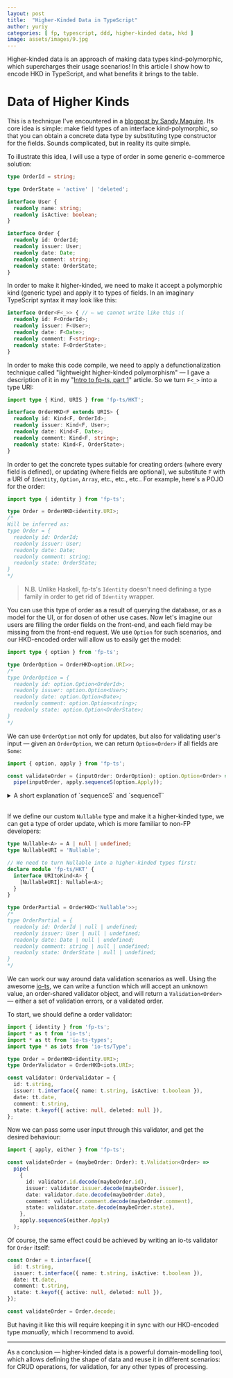 ```yaml
---
layout: post
title:  "Higher-Kinded Data in TypeScript"
author: yuriy
categories: [ fp, typescript, ddd, higher-kinded data, hkd ]
image: assets/images/9.jpg
---
```


Higher-kinded data is an approach of making data types kind-polymorphic, which supercharges their usage scenarios! In this article I show how to encode HKD in TypeScript, and what benefits it brings to the table.

<!--more-->

# Data of Higher Kinds

This is a technique I've encountered in a [blogpost by Sandy Maguire](https://reasonablypolymorphic.com/blog/higher-kinded-data/). Its core idea is simple: make field types of an interface kind-polymorphic, so that you can obtain a concrete data type by substituting type constructor for the fields. Sounds complicated, but in reality its quite simple.

To illustrate this idea, I will use a type of order in some generic e-commerce solution:

```ts
type OrderId = string;

type OrderState = 'active' | 'deleted';

interface User {
  readonly name: string;
  readonly isActive: boolean;
}

interface Order {
  readonly id: OrderId;
  readonly issuer: User;
  readonly date: Date;
  readonly comment: string;
  readonly state: OrderState;
}
```

In order to make it higher-kinded, we need to make it accept a polymorphic kind (generic type) and apply it to types of fields. In an imaginary TypeScript syntax it may look like this:

```ts
interface Order<F<_>> { // ← we cannot write like this :(
  readonly id: F<OrderId>;
  readonly issuer: F<User>;
  readonly date: F<Date>;
  readonly comment: F<string>;
  readonly state: F<OrderState>;
}
```

In order to make this code compile, we need to apply a defunctionalization technique called "lightweight higher-kinded polymorphism" — I gave a description of it in my "[Intro to fp-ts, part 1](https://ybogomolov.me/01-higher-kinded-types)" article. So we turn `F<_>` into a type URI:

```ts
import type { Kind, URIS } from 'fp-ts/HKT';

interface OrderHKD<F extends URIS> {
  readonly id: Kind<F, OrderId>;
  readonly issuer: Kind<F, User>;
  readonly date: Kind<F, Date>;
  readonly comment: Kind<F, string>;
  readonly state: Kind<F, OrderState>;
}
```

In order to get the concrete types suitable for creating orders (where every field is defined), or updating (where fields are optional), we substitute `F` with a URI of `Identity`, `Option`, `Array`, etc., etc., etc.. For example, here's a POJO for the order:

```ts
import type { identity } from 'fp-ts';

type Order = OrderHKD<identity.URI>;
/*
Will be inferred as:
type Order = {
  readonly id: OrderId;
  readonly issuer: User;
  readonly date: Date;
  readonly comment: string;
  readonly state: OrderState;
}
*/
```

> N.B. Unlike Haskell, fp-ts's `Identity` doesn't need defining a type family in order to get rid of `Identity` wrapper.

You can use this type of order as a result of querying the database, or as a model for the UI, or for dosen of other use cases. Now let's imagine our users are filling the order fields on the front-end, and each field may be missing from the front-end request. We use `Option` for such scenarios, and our HKD-encoded order will allow us to easily get the model:

```ts
import type { option } from 'fp-ts';

type OrderOption = OrderHKD<option.URI>>;
/*
type OrderOption = {
  readonly id: option.Option<OrderId>;
  readonly issuer: option.Option<User>;
  readonly date: option.Option<Date>;
  readonly comment: option.Option<string>;
  readonly state: option.Option<OrderState>;
}
*/
```

We can use `OrderOption` not only for updates, but also for validating user's input — given an `OrderOption`, we can return `Option<Order>` if all fields are `Some`:

```ts
import { option, apply } from 'fp-ts';

const validateOrder = (inputOrder: OrderOption): option.Option<Order> =>
  pipe(inputOrder, apply.sequenceS(option.Apply));
```

<details>
  <summary>A short explanation of `sequenceS` and `sequenceT`</summary>
  
For those who hasn't worked with `sequenceS` and `sequenceT` functions from `fp-ts/Apply` module before, here's a short explanation. Both `sequenceX` functions work with a colleciton of wrapped into some computation context `F` values — `sequenceT` works with tuples, `sequenceS` works with records, — and return a combined value wrapped in the same context `F`:

```ts
// Again, in imaginary simplified syntax:
const sequenceT: <F, A, B, C, ...>(
  fa: F<A>, 
  fb: F<B>, 
  fc: F<C>, 
  ...
) => F<[A, B, C, ...]>;

const sequenceS: <F, A, B, C, ...>(
  fs: { [fieldA]: F<A>, [fieldB]: F<B>, [fieldC]: F<C>, ... }
) => F<{ [fieldA]: A, [fieldB]: B, [fieldC]: C, ... }>;
```

To put it even more simply, `sequenceT`/`sequenceS` "swap" the type of `F` and type of tuple/record inside out:
- we had a tuple of `F`s → we get a `F` of a tuple,
- we had a record of `F`s → we get a `F` of a record.
</details>
<br />

If we define our custom `Nullable` type and make it a higher-kinded type, we can get a type of order update, which is more familiar to non-FP developers:

```ts
type Nullable<A> = A | null | undefined;
type NullableURI = 'Nullable';

// We need to turn Nullable into a higher-kinded types first:
declare module 'fp-ts/HKT' {
  interface URItoKind<A> {
    [NullableURI]: Nullable<A>;
  }
}

type OrderPartial = OrderHKD<'Nullable'>>;
/*
type OrderPartial = {
  readonly id: OrderId | null | undefined;
  readonly issuer: User | null | undefined;
  readonly date: Date | null | undefined;
  readonly comment: string | null | undefined;
  readonly state: OrderState | null | undefined;
}
*/
```

We can work our way around data validation scenarios as well. Using the awesome [io-ts](https://github.com/gcanti/io-ts), we can write a function which will accept an unknown value, an order-shared validator object, and will return a `Validation<Order>` — either a set of validation errors, or a validated order.

To start, we should define a order validator:

```ts
import { identity } from 'fp-ts';
import * as t from 'io-ts';
import * as tt from 'io-ts-types';
import type * as iots from 'io-ts/Type';

type Order = OrderHKD<identity.URI>;
type OrderValidator = OrderHKD<iots.URI>;

const validator: OrderValidator = {
  id: t.string,
  issuer: t.interface({ name: t.string, isActive: t.boolean }),
  date: tt.date,
  comment: t.string,
  state: t.keyof({ active: null, deleted: null }),
};
```

Now we can pass some user input through this validator, and get the desired behaviour:

```ts
import { apply, either } from 'fp-ts';

const validateOrder = (maybeOrder: Order): t.Validation<Order> =>
  pipe(
    {
      id: validator.id.decode(maybeOrder.id),
      issuer: validator.issuer.decode(maybeOrder.issuer),
      date: validator.date.decode(maybeOrder.date),
      comment: validator.comment.decode(maybeOrder.comment),
      state: validator.state.decode(maybeOrder.state),
    },
    apply.sequenceS(either.Apply)
  );
```

Of course, the same effect could be achieved by writing an io-ts validator for `Order` itself:

```ts
const Order = t.interface({
  id: t.string,
  issuer: t.interface({ name: t.string, isActive: t.boolean }),
  date: tt.date,
  comment: t.string,
  state: t.keyof({ active: null, deleted: null }),
});

const validateOrder = Order.decode;
```

But having it like this will require keeping it in sync with our HKD-encoded type *manually*, which I recommend to avoid.

---

As a conclusion — higher-kinded data is a powerful domain-modelling tool, which allows defining the shape of data and reuse it in different scenarios: for CRUD operations, for validation, for any other types of processing.
